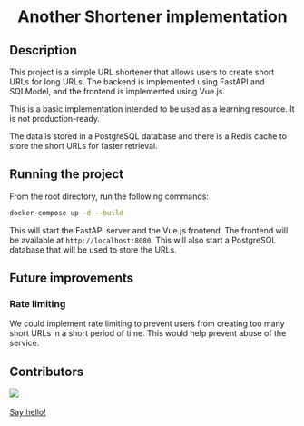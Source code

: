 <h1 align="center">Another Shortener implementation</h1>

## Description

This project is a simple URL shortener that allows users to create short URLs for long URLs. The backend is implemented using FastAPI and SQLModel, and the frontend is implemented using Vue.js.

This is a basic implementation intended to be used as a learning resource. It is not production-ready.

The data is stored in a PostgreSQL database and there is a Redis cache to store the short URLs for faster retrieval.

## Running the project

From the root directory, run the following commands:

```bash
docker-compose up -d --build
```

This will start the FastAPI server and the Vue.js frontend. The frontend will be available at `http://localhost:8080`.
This will also start a PostgreSQL database that will be used to store the URLs.

## Future improvements

### Rate limiting

We could implement rate limiting to prevent users from creating too many short URLs in a short period of time.
This would help prevent abuse of the service.

## Contributors

<a href="https://github.com/maekind/shortener/graphs/contributors">
  <img src="https://contrib.rocks/image?repo=maekind/shortener" />
</a>
<br/>
<br/>
<a href="mailto:marco@marcoespinosa.com"> Say hello!</a>
